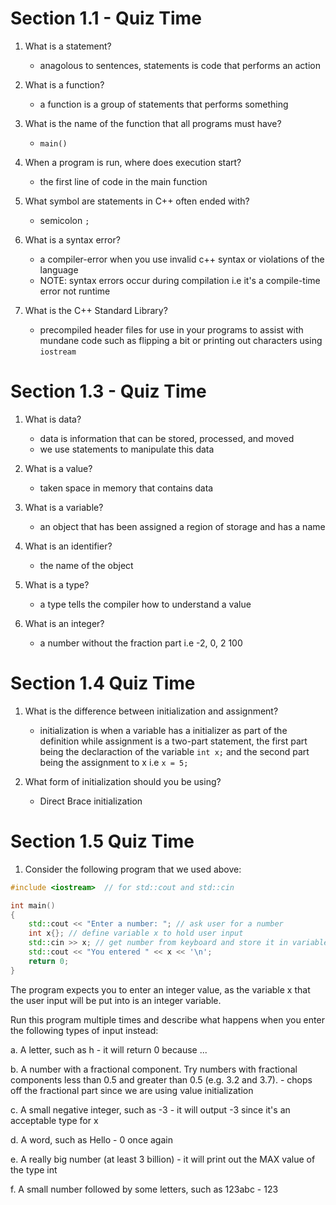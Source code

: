 # Section 1.1 - Quiz Time 

1. What is a statement?
	- anagolous to sentences, statements is code that performs an action

2. What is a function?
	- a function is a group of statements that performs something

3. What is the name of the function that all programs must have?
	- `main()`

4. When a program is run, where does execution start?
	- the first line of code in the main function

5. What symbol are statements in C++ often ended with?
	- semicolon `;`

6. What is a syntax error?
	- a compiler-error when you use invalid c++ syntax or violations of the language
	- NOTE: syntax errors occur during compilation i.e it's a compile-time error not runtime

7. What is the C++ Standard Library?
	- precompiled header files for use in your programs to assist with mundane code such as flipping a bit or printing out characters using `iostream`

# Section 1.3 - Quiz Time

1. What is data?
	- data is information that can be stored, processed, and moved 
	- we use statements to manipulate this data

2. What is a value?
	- taken space in memory that contains data

3. What is a variable?
	- an object that has been assigned a region of storage and has a name

4. What is an identifier?
	- the name of the object

5. What is a type?
	- a type tells the compiler how to understand a value

6. What is an integer?
	- a number without the fraction part i.e -2, 0, 2 100

# Section 1.4 Quiz Time

1. What is the difference between initialization and assignment?
	- initialization is when a variable has a initializer as part of the definition while assignment is a two-part statement, the first part being the declaraction of the variable `int x;` and the second part being the assignment to x i.e `x = 5;`

2. What form of initialization should you be using?
	- Direct Brace initialization

# Section 1.5 Quiz Time
1. Consider the following program that we used above: 
```cpp
#include <iostream>  // for std::cout and std::cin

int main()
{
    std::cout << "Enter a number: "; // ask user for a number
    int x{}; // define variable x to hold user input
    std::cin >> x; // get number from keyboard and store it in variable x
    std::cout << "You entered " << x << '\n';
    return 0;
}
```
The program expects you to enter an integer value, as the variable x that the user input will be put into is an integer variable.

Run this program multiple times and describe what happens when you enter the following types of input instead:

a. A letter, such as h
	- it will return 0 because ...

b. A number with a fractional component. Try numbers with fractional components less than 0.5 and greater than 0.5 (e.g. 3.2 and 3.7).
	- chops off the fractional part since we are using value initialization 

c. A small negative integer, such as -3
	- it will output -3 since it's an acceptable type for x

d. A word, such as Hello
	- 0 once again

e. A really big number (at least 3 billion)
	- it will print out the MAX value of the type int

f. A small number followed by some letters, such as 123abc
	- 123
